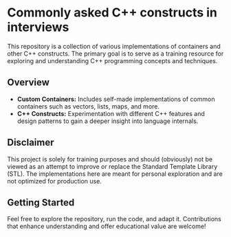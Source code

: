 # Commonly asked C++ constructs in interviews

This repository is a collection of various implementations of containers and other C++ constructs. The primary goal is to serve as a training resource for exploring and understanding C++ programming concepts and techniques.

## Overview

- **Custom Containers:** Includes self-made implementations of common containers such as vectors, lists, maps, and more.
- **C++ Constructs:** Experimentation with different C++ features and design patterns to gain a deeper insight into language internals.

## Disclaimer

This project is solely for training purposes and should (obviously) not be viewed as an attempt to improve or replace the Standard Template Library (STL). The implementations here are meant for personal exploration and are not optimized for production use.

## Getting Started

Feel free to explore the repository, run the code, and adapt it. Contributions that enhance understanding and offer educational value are welcome!
